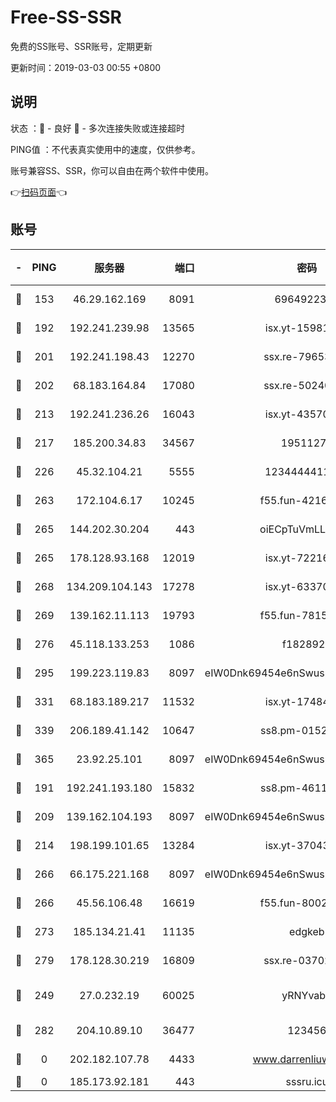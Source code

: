 # Free-SS-SSR

免费的SS账号、SSR账号，定期更新

更新时间：2019-03-03 00:55 +0800

## 说明

状态     ：🙂 - 良好 🙁 - 多次连接失败或连接超时

PING值   ：不代表真实使用中的速度，仅供参考。

账号兼容SS、SSR，你可以自由在两个软件中使用。

👉[扫码页面](https://liesauer.github.io/free-ss-ssr.github.io/)👈

## 账号

|-|PING|服务器|端口|密码|加密方式|区域|
|:----:|:----:|:-----:|-----:|:----:|:----:|:----:|
|🙂|153|46.29.162.169|8091|6964922356|aes-256-cfb|RU|
|🙂|192|192.241.239.98|13565|isx.yt-15981055|aes-256-cfb|US|
|🙂|201|192.241.198.43|12270|ssx.re-79653159|aes-256-cfb|US|
|🙂|202|68.183.164.84|17080|ssx.re-50240519|aes-256-cfb|US|
|🙂|213|192.241.236.26|16043|isx.yt-43570413|aes-256-cfb|US|
|🙂|217|185.200.34.83|34567|19511276|aes-256-cfb|US|
|🙂|226|45.32.104.21|5555|1234444411111|aes-256-cfb|SG|
|🙂|263|172.104.6.17|10245|f55.fun-42164913|aes-256-cfb|US|
|🙂|265|144.202.30.204|443|oiECpTuVmLLxk4Ts|aes-256-cfb|US|
|🙂|265|178.128.93.168|12019|isx.yt-72216757|aes-256-cfb|SG|
|🙂|268|134.209.104.143|17278|isx.yt-63370045|aes-256-cfb|SG|
|🙂|269|139.162.11.113|19793|f55.fun-78151290|aes-256-cfb|SG|
|🙂|276|45.118.133.253|1086|f1828920|aes-256-cfb|SG|
|🙂|295|199.223.119.83|8097|eIW0Dnk69454e6nSwuspv9DmS201tQ0D|aes-256-cfb|US|
|🙂|331|68.183.189.217|11532|isx.yt-17484658|aes-256-cfb|SG|
|🙂|339|206.189.41.142|10647|ss8.pm-01527155|aes-256-cfb|SG|
|🙂|365|23.92.25.101|8097|eIW0Dnk69454e6nSwuspv9DmS201tQ0D|aes-256-cfb|US|
|🙂|191|192.241.193.180|15832|ss8.pm-46115453|aes-256-cfb|US|
|🙂|209|139.162.104.193|8097|eIW0Dnk69454e6nSwuspv9DmS201tQ0D|aes-256-cfb|JP|
|🙂|214|198.199.101.65|13284|isx.yt-37043083|aes-256-cfb|US|
|🙂|266|66.175.221.168|8097|eIW0Dnk69454e6nSwuspv9DmS201tQ0D|aes-256-cfb|US|
|🙂|266|45.56.106.48|16619|f55.fun-80021142|aes-256-cfb|US|
|🙂|273|185.134.21.41|11135|edgkeb|aes-256-cfb|GB|
|🙂|279|178.128.30.219|16809|ssx.re-03702185|aes-256-cfb|SG|
|🙁|249|27.0.232.19|60025|yRNYvabB|xchacha20-ietf-poly1305|HK|
|🙁|282|204.10.89.10|36477|123456|aes-256-cfb|US|
|🙁|0|202.182.107.78|4433|www.darrenliuwei.com|aes-256-cfb|JP|
|🙁|0|185.173.92.181|443|sssru.icu|rc4-md5|RU|
